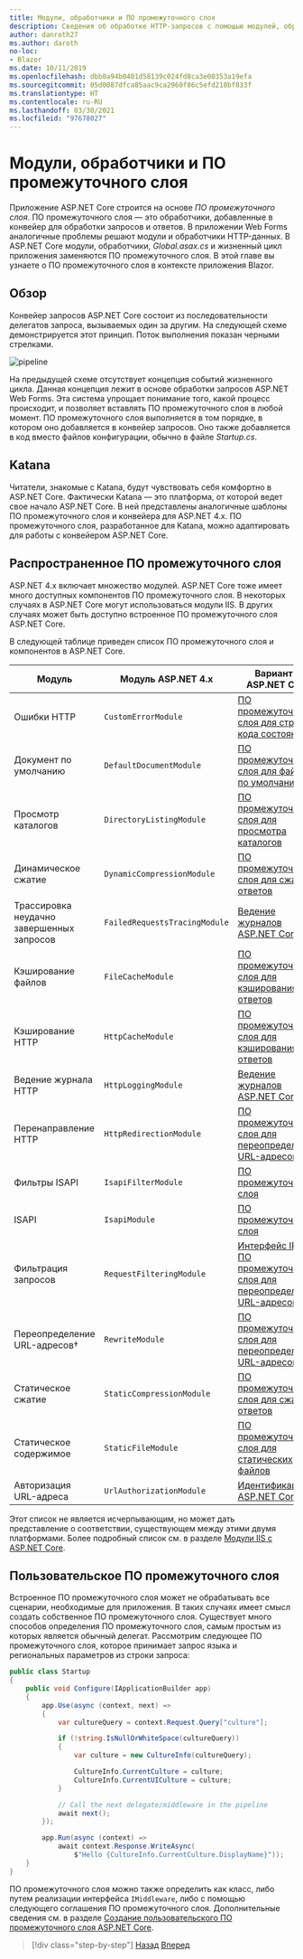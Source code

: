 ```yaml
---
title: Модули, обработчики и ПО промежуточного слоя
description: Сведения об обработке HTTP-запросов с помощью модулей, обработчиков и ПО промежуточного слоя.
author: danroth27
ms.author: daroth
no-loc:
- Blazor
ms.date: 10/11/2019
ms.openlocfilehash: dbb0a94b0401d58139c024fd8ca3e00353a19efa
ms.sourcegitcommit: 05d0087dfca85aac9ca2960f86c5efd218bf833f
ms.translationtype: HT
ms.contentlocale: ru-RU
ms.lasthandoff: 03/30/2021
ms.locfileid: "97678027"
---
```

# <a name="modules-handlers-and-middleware"></a>Модули, обработчики и ПО промежуточного слоя

Приложение ASP.NET Core строится на основе *ПО промежуточного слоя*. ПО промежуточного слоя — это обработчики, добавленные в конвейер для обработки запросов и ответов. В приложении Web Forms аналогичные проблемы решают модули и обработчики HTTP-данных. В ASP.NET Core модули, обработчики, *Global.asax.cs* и жизненный цикл приложения заменяются ПО промежуточного слоя. В этой главе вы узнаете о ПО промежуточного слоя в контексте приложения Blazor.

## <a name="overview"></a>Обзор

Конвейер запросов ASP.NET Core состоит из последовательности делегатов запроса, вызываемых один за другим. На следующей схеме демонстрируется этот принцип. Поток выполнения показан черными стрелками.

![pipeline](media/middleware/request-delegate-pipeline.png)

На предыдущей схеме отсутствует концепция событий жизненного цикла. Данная концепция лежит в основе обработки запросов ASP.NET Web Forms. Эта система упрощает понимание того, какой процесс происходит, и позволяет вставлять ПО промежуточного слоя в любой момент. ПО промежуточного слоя выполняется в том порядке, в котором оно добавляется в конвейер запросов. Оно также добавляется в код вместо файлов конфигурации, обычно в файле *Startup.cs*.

## <a name="katana"></a>Katana

Читатели, знакомые с Katana, будут чувствовать себя комфортно в ASP.NET Core. Фактически Katana — это платформа, от которой ведет свое начало ASP.NET Core. В ней представлены аналогичные шаблоны ПО промежуточного слоя и конвейера для ASP.NET 4.x. ПО промежуточного слоя, разработанное для Katana, можно адаптировать для работы с конвейером ASP.NET Core.

## <a name="common-middleware"></a>Распространенное ПО промежуточного слоя

ASP.NET 4.x включает множество модулей. ASP.NET Core тоже имеет много доступных компонентов ПО промежуточного слоя. В некоторых случаях в ASP.NET Core могут использоваться модули IIS. В других случаях может быть доступно встроенное ПО промежуточного слоя ASP.NET Core.

В следующей таблице приведен список ПО промежуточного слоя и компонентов в ASP.NET Core.

|Модуль                 |Модуль ASP.NET 4.x           |Вариант в ASP.NET Core|
|-----------------------|-----------------------------|-------------------|
|Ошибки HTTP            |`CustomErrorModule`          |[ПО промежуточного слоя для страниц кода состояния](/aspnet/core/fundamentals/error-handling#usestatuscodepages)|
|Документ по умолчанию       |`DefaultDocumentModule`      |[ПО промежуточного слоя для файлов по умолчанию](/aspnet/core/fundamentals/static-files#serve-a-default-document)|
|Просмотр каталогов     |`DirectoryListingModule`     |[ПО промежуточного слоя для просмотра каталогов](/aspnet/core/fundamentals/static-files#enable-directory-browsing)|
|Динамическое сжатие    |`DynamicCompressionModule`   |[ПО промежуточного слоя для сжатия ответов](/aspnet/core/performance/response-compression)|
|Трассировка неудачно завершенных запросов|`FailedRequestsTracingModule`|[Ведение журналов ASP.NET Core](/aspnet/core/fundamentals/logging/index#tracesource-provider)|
|Кэширование файлов           |`FileCacheModule`            |[ПО промежуточного слоя для кэширования ответов](/aspnet/core/performance/caching/middleware)|
|Кэширование HTTP           |`HttpCacheModule`            |[ПО промежуточного слоя для кэширования ответов](/aspnet/core/performance/caching/middleware)|
|Ведение журнала HTTP           |`HttpLoggingModule`          |[Ведение журналов ASP.NET Core](/aspnet/core/fundamentals/logging/index)|
|Перенаправление HTTP       |`HttpRedirectionModule`      |[ПО промежуточного слоя для переопределения URL-адресов](/aspnet/core/fundamentals/url-rewriting)|
|Фильтры ISAPI          |`IsapiFilterModule`          |[ПО промежуточного слоя](/aspnet/core/fundamentals/middleware/index)|
|ISAPI                  |`IsapiModule`                |[ПО промежуточного слоя](/aspnet/core/fundamentals/middleware/index)|
|Фильтрация запросов      |`RequestFilteringModule`     |[Интерфейс IRule ПО промежуточного слоя для переопределения URL-адресов](/aspnet/core/fundamentals/url-rewriting#irule-based-rule)|
|Переопределение URL-адресов&#8224;   |`RewriteModule`              |[ПО промежуточного слоя для переопределения URL-адресов](/aspnet/core/fundamentals/url-rewriting)|
|Статическое сжатие     |`StaticCompressionModule`    |[ПО промежуточного слоя для сжатия ответов](/aspnet/core/performance/response-compression)|
|Статическое содержимое         |`StaticFileModule`           |[ПО промежуточного слоя для статических файлов](/aspnet/core/fundamentals/static-files)|
|Авторизация URL-адреса      |`UrlAuthorizationModule`     |[Идентификация ASP.NET Core](/aspnet/core/security/authentication/identity)|

Этот список не является исчерпывающим, но может дать представление о соответствии, существующем между этими двумя платформами. Более подробный список см. в разделе [Модули IIS с ASP.NET Core](/aspnet/core/host-and-deploy/iis/modules).

## <a name="custom-middleware"></a>Пользовательское ПО промежуточного слоя

Встроенное ПО промежуточного слоя может не обрабатывать все сценарии, необходимые для приложения. В таких случаях имеет смысл создать собственное ПО промежуточного слоя. Существует много способов определения ПО промежуточного слоя, самым простым из которых является обычный делегат. Рассмотрим следующее ПО промежуточного слоя, которое принимает запрос языка и региональных параметров из строки запроса:

```csharp
public class Startup
{
    public void Configure(IApplicationBuilder app)
    {
        app.Use(async (context, next) =>
        {
            var cultureQuery = context.Request.Query["culture"];

            if (!string.IsNullOrWhiteSpace(cultureQuery))
            {
                var culture = new CultureInfo(cultureQuery);

                CultureInfo.CurrentCulture = culture;
                CultureInfo.CurrentUICulture = culture;
            }

            // Call the next delegate/middleware in the pipeline
            await next();
        });

        app.Run(async (context) =>
            await context.Response.WriteAsync(
                $"Hello {CultureInfo.CurrentCulture.DisplayName}"));
    }
}
```

ПО промежуточного слоя можно также определить как класс, либо путем реализации интерфейса `IMiddleware`, либо с помощью следующего соглашения ПО промежуточного слоя. Дополнительные сведения см. в разделе [Создание пользовательского ПО промежуточного слоя ASP.NET Core](/aspnet/core/fundamentals/middleware/write).

>[!div class="step-by-step"]
>[Назад](data.md)
>[Вперед](config.md)
